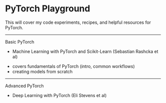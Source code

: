 # PyTorch Playground

This will cover my code experiments, recipes, and helpful resources for PyTorch.

-----
Basic PyTorch 
* Machine Learning with PyTorch and Scikit-Learn (Sebastian Rashcka et al)
- covers fundamentals of PyTorch (intro, common workflows)
- creating models from scratch

-----
Advanced PyTorch
* Deep Learning with PyTorch (Eli Stevens et al)
